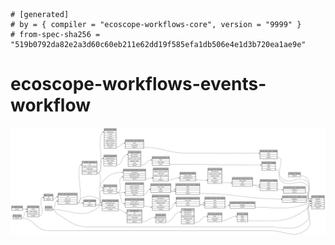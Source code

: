 ```
# [generated]
# by = { compiler = "ecoscope-workflows-core", version = "9999" }
# from-spec-sha256 = "519b0792da82e2a3d60c60eb211e62dd19f585efa1db506e4e1d3b720ea1ae9e"

```
# ecoscope-workflows-events-workflow

![](graph.png)
